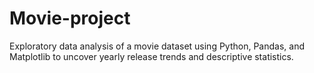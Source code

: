 # Movie-project
Exploratory data analysis of a movie dataset using Python, Pandas, and Matplotlib to uncover yearly release trends and descriptive statistics.
